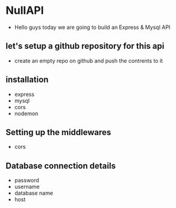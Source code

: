# NullAPI

- Hello guys today we are going to build an Express & Mysql API

## let's setup a github repository for this api
 - create an empty repo on github and push the contrents to it

## installation
 - express
 - mysql
 - cors
 - nodemon

## Setting up the middlewares
 - cors

## Database connection details
 - password
 - username
 - database name
 - host